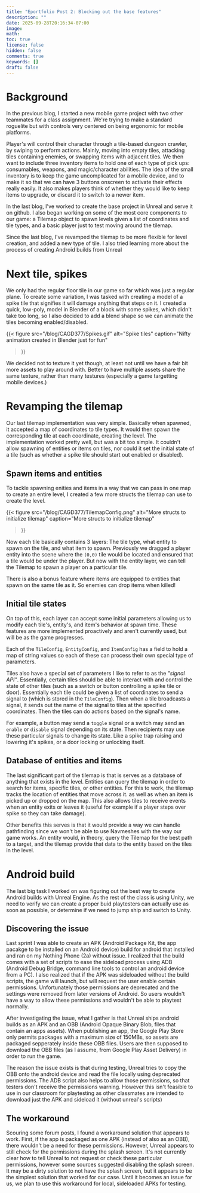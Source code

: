 ```yaml
---
title: "Eportfolio Post 2: Blocking out the base features"
description: ""
date: 2025-09-28T20:16:34-07:00
image: 
math: 
toc: true
license: false
hidden: false
comments: true
keywords: []
draft: false
---
```


# Background

In the previous blog, I started a new mobile game project with two other teammates for a class assignment. We're trying to make a standard roguelite but with controls very centered on being ergonomic for mobile platforms.

Player's will control their character through a tile-based dungeon crawler, by swiping to perform actions. Mainly, moving into empty tiles, attacking tiles containing enemies, or swapping items with adjacent tiles. We then want to include three inventory items to hold one of each type of pick ups: consumables, weapons, and magic/character abilities. The idea of the small inventory is to keep the game uncomplicated for a mobile device, and to make it so that we can have 3 buttons onscreen to activate their effects really easily. It also makes players think of whether they would like to keep items to upgrade, or discard it to switch to a newer item.

In the last blog, I've worked to create the base project in Unreal and serve it on github. I also began working on some of the most core components to our game: a Tilemap object to spawn levels given a list of coordinates and tile types, and a basic player just to test moving around the tilemap.

Since the last blog, I've revamped the tilemap to be more flexible for level creation, and added a new type of tile. I also tried learning more about the process of creating Android builds from Unreal

# Next tile, spikes

We only had the regular floor tile in our game so far which was just a regular plane. To create some variation, I was tasked with creating a model of a spike tile that signifies it will damage anything that steps on it. I created a quick, low-poly, model in Blender of a block with some spikes, which didn't take too long, so I also decided to add a blend shape so we can animate the tiles becoming enabled/disabled.

{{< figure
    src="/blog/CAGD377/Spikes.gif"
    alt="Spike tiles"
    caption="Nifty animation created in Blender just for fun"
>}}

We decided not to texture it yet though, at least not until we have a fair bit more assets to play around with. Better to have multiple assets share the same texture, rather than many testures (especially a game targetting mobile devices.)

# Revamping the tilemap

Our last tilemap implementation was very simple. Basically when spawned, it accepted a map of coordinates to tile types. It would then spawn the corresponding tile at each coordinate, creating the level. The implementation worked pretty well, but was a bit too simple. It couldn't allow spawning of entities or items on tiles, nor could it set the initial state of a tile (such as whether a spike tile should start out enabled or disabled).

## Spawn items and entities

To tackle spawning enities and items in a way that we can pass in one map to create an entire level, I created a few more structs the tilemap can use to create the level.

{{< figure
    src="/blog/CAGD377/TilemapConfig.png"
    alt="More structs to initialize tilemap"
    caption="More structs to initialize tilemap"
>}}

Now each tile basically contains 3 layers: The tile type, what entity to spawn on the tile, and what item to spawn. Previously we dragged a player entity into the scene where the `(0,0)` tile would be located and ensured that a tile would be under the player. But now with the entity layer, we can tell the Tilemap to spawn a player on a particular tile.

There is also a bonus feature where items are equipped to entities that spawn on the same tile as it. So enemies can drop items when killed!

## Initial tile states

On top of this, each layer can accept some initial parameters allowing us to modify each tile's, entity's, and item's behavior at spawn time. These features are more implemented proactively and aren't currently used, but will be as the game progresses.

Each of the `TileConfig`, `EntityConfig`, and `ItemConfig` has a field to hold a map of string values so each of these can process their own special type of parameters.

Tiles also have a special set of parameters I like to refer to as the *"signal API"*. Essentially, certain tiles should be able to interact with and control the state of other tiles (such as a switch or button controlling a spike tile or door). Essentially each tile could be given a list of coordinates to send a signal to (which is stored in the `TileConfig`). Then when a tile broadcasts a signal, it sends out the name of the signal to tiles at the specified coordinates. Then the tiles can do actions based on the signal's name.

For example, a button may send a `toggle` signal or a switch may send an `enable` or `disable` signal depending on its state. Then recipients may use these particular signals to change its state. Like a spike trap raising and lowering it's spikes, or a door locking or unlocking itself.

## Database of entities and items

The last significant part of the tilemap is that is serves as a database of anything that exists in the level. Entities can query the tilemap in order to search for items, specific tiles, or other entities. For this to work, the tilemap tracks the location of entities that move across it. as well as when an item is picked up or dropped on the map. This also allows tiles to receive events when an entity exits or leaves it (useful for example if a player steps over spike so they can take damage).

Other benefits this serves is that it would provide a way we can handle pathfinding since we won't be able to use Navmeshes with the way our game works. An entity would, in theory, query the Tilemap for the best path to a target, and the tilemap provide that data to the entity based on the tiles in the level.

# Android build

The last big task I worked on was figuring out the best way to create Android builds with Unreal Engine. As the rest of the class is using Unity, we need to verify we can create a proper buid playtesters can actually use as soon as possible, or determine if we need to jump ship and switch to Unity.

## Discovering the issue

Last sprint I was able to create an APK (Android Package Kit, the app pacakge to be installed on an Android device) build for android that installed and ran on my Nothing Phone (2a) without issue. I realized that the build comes with a set of scripts to ease the sideload process using ADB (Android Debug Bridge, command line tools to control an android device from a PC). I also realized that if the APK was sideloaded without the build scripts, the game will launch, but will request the user enable certain permissions. Unfortunately those permissions are deprecated and the settings were removed from later versions of Android. So users wouldn't have a way to allow these permissions and wouldn't be able to playtest normally.

After investigating the issue, what I gather is that Unreal ships android builds as an APK and an OBB (Android Opaque Binary Blob, files that contain an apps assets). When publishing an app, the Google Play Store only permits packages with a maximum size of 150MBs, so assets are packaged sepperately inside these OBB files. Users are then supposed to download the OBB files (as I assume, from Google Play Asset Delivery) in order to run the game.

The reason the issue exists is that during testing, Unreal tries to copy the OBB onto the android device and read the file locally using deprecated permissions. The ADB script also helps to allow those permissions, so that testers don't receive the permissions warning. However this isn't feasible to use in our classroom for playtesting as other classmates are intended to download just the APK and sideload it (without unreal's scripts)

## The workaround

Scouring some forum posts, I found a workaround solution that appears to work. First, if the app is packaged as one APK (instead of also as an OBB), there wouldn't be a need for these permissions. However, Unreal appears to still check for the permissions during the splash screen. It's not currently clear how to tell Unreal to not request or check these particular permissions, however some sources suggested disabling the splash screen. It may be a dirty solution to not have the splash screen, but it appears to be the simplest solution that worked for our case. Until it becomes an issue for us, we plan to use this workaround for local, sideloaded APKs for testing.